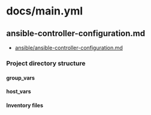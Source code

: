 # docs/main.yml

## ansible-controller-configuration.md

* [ansible/ansible-controller-configuration.md](ansible//ansible-controller-configuration.md)

### Project directory structure

#### group_vars

#### host_vars

#### Inventory files





